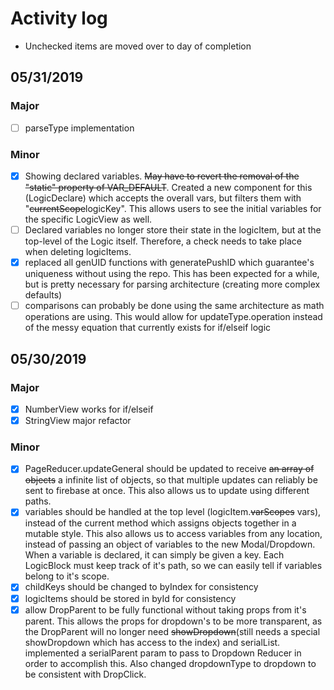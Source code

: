 # Activity log
- Unchecked items are moved over to day of completion

## 05/31/2019
### Major
- [ ] parseType implementation

### Minor
- [x] Showing declared variables. ~~May have to revert the removal of the "static" property of VAR_DEFAULT~~. Created a new component for this (LogicDeclare) which accepts the overall vars, but filters them with "~~currentScope~~logicKey". This allows users to see the initial variables for the specific LogicView as well.
- [ ] Declared variables no longer store their state in the logicItem, but at the top-level of the Logic itself. Therefore, a check needs to take place when deleting logicItems.
- [x] replaced all genUID functions with generatePushID which guarantee's uniqueness without using the repo. This has been expected for a while, but is pretty necessary for parsing architecture (creating more complex defaults)
- [ ] comparisons can probably be done using the same architecture as math operations are using. This would allow for updateType.operation instead of the messy equation that currently exists for if/elseif logic

## 05/30/2019
### Major
- [x] NumberView works for if/elseif
- [x] StringView major refactor

### Minor
- [x] PageReducer.updateGeneral should be updated to receive ~~an array of objects~~ a infinite list of objects, so that multiple updates can reliably be sent to firebase at once. This also allows us to update using different paths.
- [x] variables should be handled at the top level (logicItem.~~varScopes~~ vars), instead of the current method which assigns objects together in a mutable style. This also allows us to access variables from any location, instead of passing an object of variables to the new Modal/Dropdown. When a variable is declared, it can simply be given a key. Each LogicBlock must keep track of it's path, so we can easily tell if variables belong to it's scope.
- [x] childKeys should be changed to byIndex for consistency
- [x] logicItems should be stored in byId for consistency
- [x] allow DropParent to be fully functional without taking props from it's parent. This allows the props for dropdown's to be more transparent, as the DropParent will no longer need ~~showDropdown~~(still needs a special showDropdown which has access to the index) and serialList. implemented a serialParent param to pass to Dropdown Reducer in order to accomplish this. Also changed dropdownType to dropdown to be consistent with DropClick.